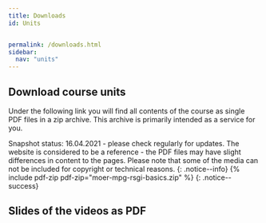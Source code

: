 ```yaml
---
title: Downloads
id: Units


permalink: /downloads.html
sidebar:
  nav: "units"
---
```

## Download course units

Under the following link you will find all contents of the course as single PDF files in a zip archive. This archive is primarily intended as a service for you. 

Snapshot status: 16.04.2021 - please check regularly for updates.
The website is considered to be a reference - the PDF files may have slight differences in content to the pages. Please note that some of the media can not be included for copyright or technical reasons. 
{: .notice--info}
{% include pdf-zip pdf-zip="moer-mpg-rsgi-basics.zip" %}
{: .notice--success}




## Slides of the videos as PDF

